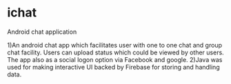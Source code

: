 # ichat
Android chat application

1)An android chat app which facilitates user with one to one chat and
group chat facility. Users can upload status which could be viewed by other users. The app also as a social logon option via Facebook and
google.
2)Java was used for making interactive UI backed by Firebase for storing
and handling data.
